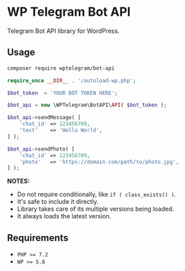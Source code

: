 # WP Telegram Bot API

Telegram Bot API library for WordPress.

## Usage

```bash
composer require wptelegram/bot-api
```

```php
require_once __DIR__ . '/autoload-wp.php';

$bot_token  = 'YOUR BOT TOKEN HERE';

$bot_api = new \WPTelegram\BotAPI\API( $bot_token );

$bot_api->sendMessage( [
    'chat_id' => 123456789,
    'text'    => 'Hello World',
] );

$bot_api->sendPhoto( [
    'chat_id' => 123456789,
    'photo'   => 'https://domain.com/path/to/photo.jpg',
] );
```

**NOTES:**

- Do not require conditionally, like `if ( class_exists() )`.
- It's safe to include it directly.
- Library takes care of its multiple versions being loaded.
- It always loads the latest version.

## Requirements

- `PHP >= 7.2`
- `WP >= 5.8`

